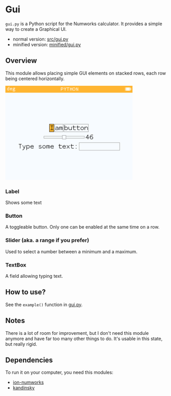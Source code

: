 # Gui

`gui.py` is a Python script for the Numworks calculator. It provides
a simple way to create a Graphical UI.

- normal version: [src/gui.py](src/gui.py)
- minified version: [minified/gui.py](src/gui.py)


## Overview

This module allows placing simple GUI elements on stacked rows, each row being centered horizontally.

![A GUI with some buttons, a range and a textbox.](/about/example.png)


### Label

Shows some text


### Button

A toggleable button. Only one can be enabled at the same time on a row.


### Slider (aka. a range if you prefer)

Used to select a number between a minimum and a maximum.


### TextBox

A field allowing typing text.



## How to use?

See the `example()` function in [gui.py](/src/gui.py).


## Notes

There is a lot of room for improvement, but I don't need this module anymore
and have far too many other things to do. It's usable in this state, but really
rigid.


## Dependencies

To run it on your computer, you need this modules:
- [ion-numworks](https://pypi.org/project/ion-numworks/)
- [kandinsky](https://pypi.org/project/kandinsky/)